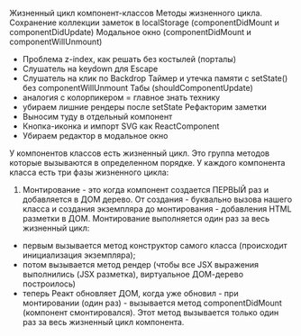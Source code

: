 Жизненный цикл компонент-классов
Методы жизненного цикла.
Сохранение коллекции заметок в localStorage (componentDidMount и componentDidUpdate)
Модальное окно (componentDidMount и componentWillUnmount)
- Проблема z-index, как решать без костылей (порталы)
- Слушатель на keydown для Escape
- Слушатель на клик по Backdrop
Таймер и утечка памяти с setState() без componentWillUnmount
Табы (shouldComponentUpdate)
- аналогия с колорпикером = главное знать технику
- убираем лишние рендеры после setState
Рефакторим заметки
- Выносим туду в отдельный компонент
- Кнопка-иконка и импорт SVG как ReactComponent
- Убираем редактор в модальное окно

У компонентов классов есть жизненный цикл. Это группа методов которые вызываются в определенном порядке.
У каждого компонента класса есть три фазы жизненного цикла:
1. Монтирование - это когда компонент создается ПЕРВЫЙ раз и добавляется в ДОМ дерево. 
От создания - буквально вызова нашего класса и создания экземпляра до монтирования - добавления HTML разметки в ДОМ. Монтирование выполняется один раз за весь жизненный цикл:
 - первым вызывается метод конструктор самого класса (происходит инициализация экземпляра);
 - потом вызывается метод рендер (чтобы все JSX выражения выполнились (JSX разметка), виртуальное ДОМ-дерево построилось)
 - теперь Реакт обновляет ДОМ, когда уже обновил - при монтировании (один раз) - вызывается метод componentDidMount (компонент смонтировался). Этот метод вызывается только один раз за весь жизненный цикл компонента.     